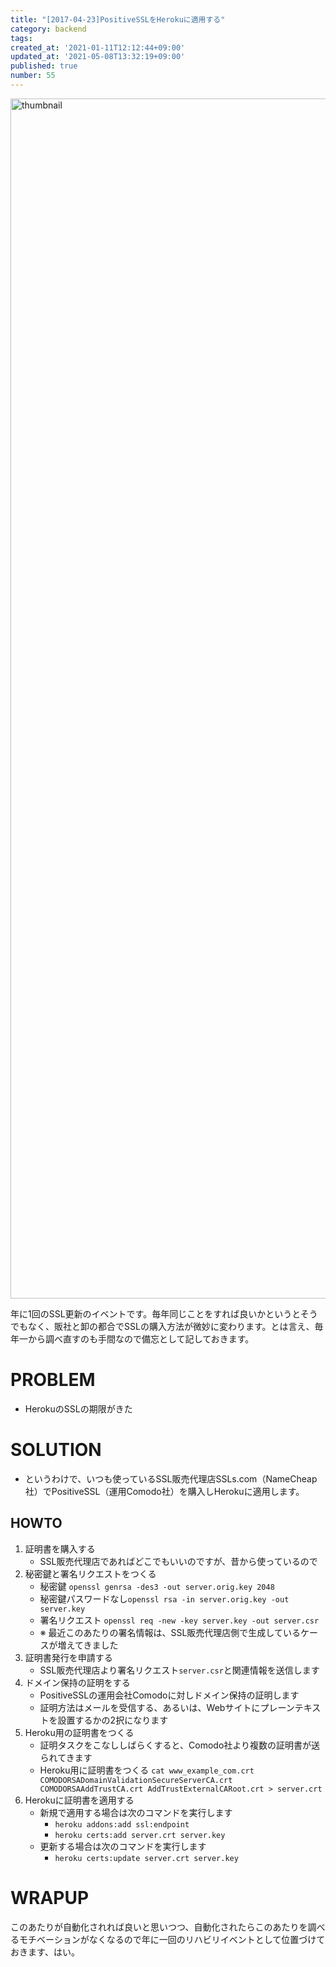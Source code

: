 ```yaml
---
title: "[2017-04-23]PositiveSSLをHerokuに適用する"
category: backend
tags: 
created_at: '2021-01-11T12:12:44+09:00'
updated_at: '2021-05-08T13:32:19+09:00'
published: true
number: 55
---
```


<img width="1920" alt="thumbnail" src="https://img.esa.io/uploads/production/attachments/16651/2021/01/11/97367/5fcde784-4a5e-40b2-8da2-4ea9d5abc177.png">

年に1回のSSL更新のイベントです。毎年同じことをすれば良いかというとそうでもなく、販社と卸の都合でSSLの購入方法が微妙に変わります。とは言え、毎年一から調べ直すのも手間なので備忘として記しておきます。

# PROBLEM
- HerokuのSSLの期限がきた

# SOLUTION
- というわけで、いつも使っているSSL販売代理店SSLs.com（NameCheap社）でPositiveSSL（運用Comodo社）を購入しHerokuに適用します。

## HOWTO
1. 証明書を購入する
    - SSL販売代理店であればどこでもいいのですが、昔から使っているので
2. 秘密鍵と署名リクエストをつくる
    - 秘密鍵 `openssl genrsa -des3 -out server.orig.key 2048`
    - 秘密鍵パスワードなし`openssl rsa -in server.orig.key -out server.key`
    - 署名リクエスト `openssl req -new -key server.key -out server.csr`
    - ※ 最近このあたりの署名情報は、SSL販売代理店側で生成しているケースが増えてきました
3. 証明書発行を申請する
    - SSL販売代理店より署名リクエスト`server.csr`と関連情報を送信します
4. ドメイン保持の証明をする
    - PositiveSSLの運用会社Comodoに対しドメイン保持の証明します
    - 証明方法はメールを受信する、あるいは、Webサイトにプレーンテキストを設置するかの2択になります
5. Heroku用の証明書をつくる
    - 証明タスクをこなししばらくすると、Comodo社より複数の証明書が送られてきます
    - Heroku用に証明書をつくる `cat www_example_com.crt COMODORSADomainValidationSecureServerCA.crt COMODORSAAddTrustCA.crt AddTrustExternalCARoot.crt > server.crt`
6. Herokuに証明書を適用する
    - 新規で適用する場合は次のコマンドを実行します
        - `heroku addons:add ssl:endpoint`
        - `heroku certs:add server.crt server.key`
    - 更新する場合は次のコマンドを実行します
        - `heroku certs:update server.crt server.key`

# WRAPUP
このあたりが自動化されれば良いと思いつつ、自動化されたらこのあたりを調べるモチベーションがなくなるので年に一回のリハビリイベントとして位置づけておきます、はい。
